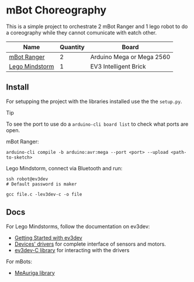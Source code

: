 # mBot Choreography

This is a simple project to orchestrate 2 mBot Ranger and 1 lego robot to do a
coreography while they cannot comunicate with eatch other.

| Name | Quantity | Board |
|---|---|---|
| [mBot Ranger](https://www.makeblock.com/pages/mbot-ranger-robot-building-kit) | 2 | Arduino Mega or Mega 2560 |
| [Lego Mindstorm](https://en.wikipedia.org/wiki/Lego_Mindstorms) | 1 | EV3 Intelligent Brick |

## Install

For setupping the project with the libraries installed use the the `setup.py`.

> [!TIP]
> To see the port to use do a `arduino-cli board list` to check what ports are
> open.

mBot Ranger:
```
arduino-cli compile -b arduino:avr:mega --port <port> --upload <path-to-sketch>
```

Lego Mindstorm, connect via Bluetooth and run:
```
ssh robot@ev3dev
# Default password is maker

gcc file.c -lev3dev-c -o file
```

## Docs

For Lego Mindstorms, follow the documentation on ev3dev:
- [Getting Started with ev3dev](https://www.ev3dev.org/docs/getting-started/)
- [Devices' drivers](https://docs.ev3dev.org/projects/lego-linux-drivers/en/ev3dev-stretch/) for complete interface of sensors and motors.
- [ev3dev-C library](https://github.com/in4lio/ev3dev-c) for interacting with the drivers

For mBots:
- [MeAuriga library](https://github.com/Makeblock-official/Makeblock-Libraries/blob/master/src/MeAuriga.h)
